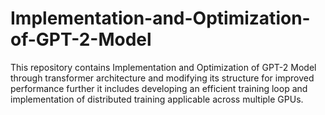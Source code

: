 # Implementation-and-Optimization-of-GPT-2-Model
This repository contains Implementation and Optimization of GPT-2 Model through transformer architecture and modifying its structure for improved performance further it includes developing an efficient training loop and implementation of distributed training applicable across multiple GPUs.
